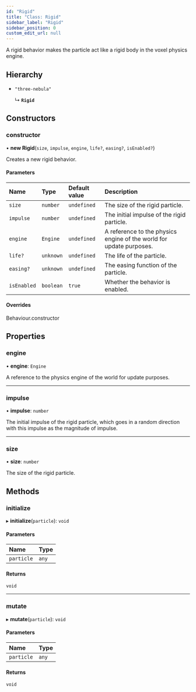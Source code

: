```yaml
---
id: "Rigid"
title: "Class: Rigid"
sidebar_label: "Rigid"
sidebar_position: 0
custom_edit_url: null
---
```


A rigid behavior makes the particle act like a rigid body in the voxel physics engine.

## Hierarchy

- `"three-nebula"`

  ↳ **`Rigid`**

## Constructors

### constructor

• **new Rigid**(`size`, `impulse`, `engine`, `life?`, `easing?`, `isEnabled?`)

Creates a new rigid behavior.

#### Parameters

| Name | Type | Default value | Description |
| :------ | :------ | :------ | :------ |
| `size` | `number` | `undefined` | The size of the rigid particle. |
| `impulse` | `number` | `undefined` | The initial impulse of the rigid particle. |
| `engine` | `Engine` | `undefined` | A reference to the physics engine of the world for update purposes. |
| `life?` | `unknown` | `undefined` | The life of the particle. |
| `easing?` | `unknown` | `undefined` | The easing function of the particle. |
| `isEnabled` | `boolean` | `true` | Whether the behavior is enabled. |

#### Overrides

Behaviour.constructor

## Properties

### engine

• **engine**: `Engine`

A reference to the physics engine of the world for update purposes.

___

### impulse

• **impulse**: `number`

The initial impulse of the rigid particle, which goes in a random direction with this impulse as
the magnitude of impulse.

___

### size

• **size**: `number`

The size of the rigid particle.

## Methods

### initialize

▸ **initialize**(`particle`): `void`

#### Parameters

| Name | Type |
| :------ | :------ |
| `particle` | `any` |

#### Returns

`void`

___

### mutate

▸ **mutate**(`particle`): `void`

#### Parameters

| Name | Type |
| :------ | :------ |
| `particle` | `any` |

#### Returns

`void`
